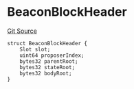 # BeaconBlockHeader
[Git Source](https://github.com/lidofinance/community-staking-module/blob/86cbb28dad521bfac5576c8a7b405bc33b32f44d/src/lib/Types.sol)


```solidity
struct BeaconBlockHeader {
    Slot slot;
    uint64 proposerIndex;
    bytes32 parentRoot;
    bytes32 stateRoot;
    bytes32 bodyRoot;
}
```

